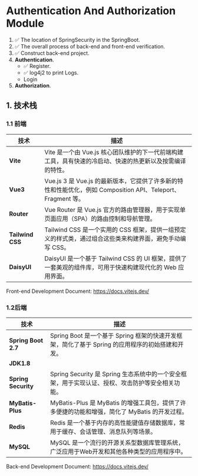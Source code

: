# Authentication And Authorization Module

1. ✅ The location of SpringSecurity in the SpringBoot.
2. ✅ The overall process of back-end and front-end verification.
3. ✅ Construct back-end project.
4. **Authentication**.
   - ✅ Register.
   - ✅ log4j2 to print Logs.
   - Login
5. **Authorization**.



## 1. 技术栈

### 1.1 前端

| **技术**           | **描述**                                                                          |
|------------------|---------------------------------------------------------------------------------|
| **Vite**         | Vite 是一个由 Vue.js 核心团队维护的下一代前端构建工具，具有快速的冷启动、快速的热更新以及按需编译的特性。                     |
| **Vue3**         | Vue.js 3 是 Vue.js 的最新版本，它提供了许多新的特性和性能优化，例如 Composition API、Teleport、Fragment 等。 |
| **Router**       | Vue Router 是 Vue.js 官方的路由管理器，用于实现单页面应用（SPA）的路由控制和导航管理。                          |
| **Tailwind CSS** | Tailwind CSS 是一个实用的 CSS 框架，提供一组预定义的样式类，通过组合这些类来构建界面，避免手动编写 CSS。                 |
| **DaisyUI**      | DaisyUI 是一个基于 Tailwind CSS 的 UI 框架，提供了一套美观的组件库，可用于快速构建现代化的 Web 应用界面。            |

Front-end Development Document: https://docs.vitejs.dev/

### 1.2后端

| **技术**              | **描述**                                                         |
|---------------------|----------------------------------------------------------------|
| **Spring Boot 2.7** | Spring Boot 是一个基于 Spring 框架的快速开发框架，简化了基于 Spring 的应用程序的初始搭建和开发。 |
| **JDK1.8**          |                                                                |
| **Spring Security** | Spring Security 是 Spring 生态系统中的一个安全框架，用于实现认证、授权、攻击防护等安全相关功能。   |
| **MyBatis-Plus**    | MyBatis-Plus 是 MyBatis 的增强工具包，提供了许多便捷的功能和增强，简化了 MyBatis 的开发过程。 |
| **Redis**           | Redis 是一个基于内存的高性能键值存储数据库，常用于缓存、会话管理、消息队列等场景。                   |
| **MySQL**           | MySQL 是一个流行的开源关系型数据库管理系统，广泛应用于Web开发和其他各种类型的应用程序中。              |

Back-end Development Document: https://docs.vitejs.dev/





